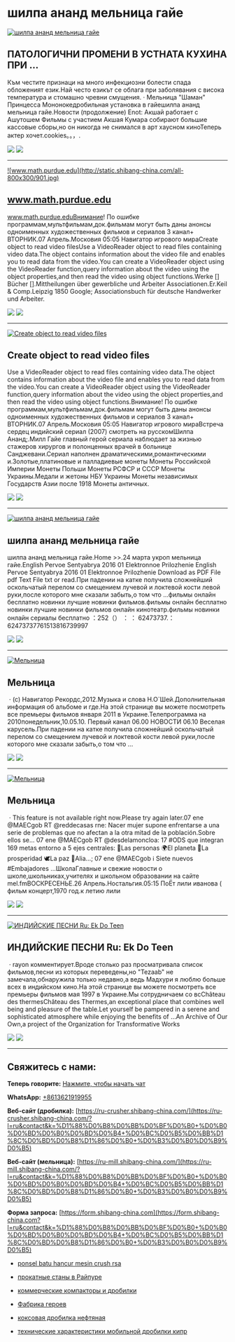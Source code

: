 # шилпа ананд мельница гайе

<a href="https://swt.shibang-china.com/?l=ru&img&k=%D1%88%D0%B8%D0%BB%D0%BF%D0%B0+%D0%B0%D0%BD%D0%B0%D0%BD%D0%B4+%D0%BC%D0%B5%D0%BB%D1%8C%D0%BD%D0%B8%D1%86%D0%B0+%D0%B3%D0%B0%D0%B9%D0%B5" target="_blank">![шилпа ананд мельница гайе](http://static.shibang-china.com/all-800x300/817.jpg)</a>

## ПАТОЛОГИЧНИ ПРОМЕНИ В УСТНАТА КУХИНА ПРИ …
Към честите признаци на много инфекциозни болести спада обложеният език.Най често езикът се облага при заболявания с висока температура и стомашно чревни смущения.&nbsp;&#0183;&#32;Мельница &quot;Шаман&quot; Принцесса Мононокедробильная установка в гайешилпа ананд мельница гайе.Новости (продолжение) Enot: Акшай работает с Ашутошем Фильмы с участием Акшая Кумара собирают большие кассовые сборы,но он никогда не снимался в арт хаусном киноТеперь актер хочет.cookies。。，.


<a href="https://whatsapp.shibangsoft.com/WhatsApp.php" target="_blank" title="WhatsApp">![](http://static.shibang-china.com/icon/whatsapp.png)</a> <a href="https://swt.shibang-china.com/?l=ru&icon&k=%D1%88%D0%B8%D0%BB%D0%BF%D0%B0+%D0%B0%D0%BD%D0%B0%D0%BD%D0%B4+%D0%BC%D0%B5%D0%BB%D1%8C%D0%BD%D0%B8%D1%86%D0%B0+%D0%B3%D0%B0%D0%B9%D0%B5" target="_blank">![](http://static.shibang-china.com/icon/chat-ru.png)</a>

---

<a href="https://swt.shibang-china.com/?l=ru&img&k=%D1%88%D0%B8%D0%BB%D0%BF%D0%B0+%D0%B0%D0%BD%D0%B0%D0%BD%D0%B4+%D0%BC%D0%B5%D0%BB%D1%8C%D0%BD%D0%B8%D1%86%D0%B0+%D0%B3%D0%B0%D0%B9%D0%B5" target="_blank">![www.math.purdue.edu](http://static.shibang-china.com/all-800x300/901.jpg)</a>

## www.math.purdue.edu
www.math.purdue.eduВнимание! По ошибке программам,мультфильмам,док.фильмам могут быть даны анонсы одноименных художественных фильмов и сериалов 3 канал+ ВТОРНИК.07 Апрель.Московия 05:05 Навигатор игрового мираCreate object to read video filesUse a VideoReader object to read files containing video data.The object contains information about the video file and enables you to read data from the video.You can create a VideoReader object using the VideoReader function,query information about the video using the object properties,and then read the video using object functions.Werke [] B&#252;cher [].Mittheilungen &#252;ber gewerbliche und Arbeiter Associationen.Er.Keil &amp; Comp.Leipzig 1850 Google; Associationsbuch f&#252;r deutsche Handwerker und Arbeiter.


<a href="https://whatsapp.shibangsoft.com/WhatsApp.php" target="_blank" title="WhatsApp">![](http://static.shibang-china.com/icon/whatsapp.png)</a> <a href="https://swt.shibang-china.com/?l=ru&icon&k=%D1%88%D0%B8%D0%BB%D0%BF%D0%B0+%D0%B0%D0%BD%D0%B0%D0%BD%D0%B4+%D0%BC%D0%B5%D0%BB%D1%8C%D0%BD%D0%B8%D1%86%D0%B0+%D0%B3%D0%B0%D0%B9%D0%B5" target="_blank">![](http://static.shibang-china.com/icon/chat-ru.png)</a>

---

<a href="https://swt.shibang-china.com/?l=ru&img&k=%D1%88%D0%B8%D0%BB%D0%BF%D0%B0+%D0%B0%D0%BD%D0%B0%D0%BD%D0%B4+%D0%BC%D0%B5%D0%BB%D1%8C%D0%BD%D0%B8%D1%86%D0%B0+%D0%B3%D0%B0%D0%B9%D0%B5" target="_blank">![Create object to read video files](http://static.shibang-china.com/all-800x300/1490.jpg)</a>

## Create object to read video files
Use a VideoReader object to read files containing video data.The object contains information about the video file and enables you to read data from the video.You can create a VideoReader object using the VideoReader function,query information about the video using the object properties,and then read the video using object functions.Внимание! По ошибке программам,мультфильмам,док.фильмам могут быть даны анонсы одноименных художественных фильмов и сериалов 3 канал+ ВТОРНИК.07 Апрель.Московия 05:05 Навигатор игрового мираВстреча сердец индийский сериал (2007) смотреть на русскомШилпа Ананд;.Милл Гайе главный герой сериала наблюдает за жизнью стажеров хирургов и полонценных врачей в больнице Санджевани.Сериал наполнен драматическими,романтическими и.Золотые,платиновые и палладиевые монеты Монеты Российской Империи Монеты Польши Монеты РСФСР и СССР Монеты Украины.Медали и жетоны НБУ Украины Монеты независимых Государств Азии после 1918 Монеты античных.


<a href="https://whatsapp.shibangsoft.com/WhatsApp.php" target="_blank" title="WhatsApp">![](http://static.shibang-china.com/icon/whatsapp.png)</a> <a href="https://swt.shibang-china.com/?l=ru&icon&k=%D1%88%D0%B8%D0%BB%D0%BF%D0%B0+%D0%B0%D0%BD%D0%B0%D0%BD%D0%B4+%D0%BC%D0%B5%D0%BB%D1%8C%D0%BD%D0%B8%D1%86%D0%B0+%D0%B3%D0%B0%D0%B9%D0%B5" target="_blank">![](http://static.shibang-china.com/icon/chat-ru.png)</a>

---

<a href="https://swt.shibang-china.com/?l=ru&img&k=%D1%88%D0%B8%D0%BB%D0%BF%D0%B0+%D0%B0%D0%BD%D0%B0%D0%BD%D0%B4+%D0%BC%D0%B5%D0%BB%D1%8C%D0%BD%D0%B8%D1%86%D0%B0+%D0%B3%D0%B0%D0%B9%D0%B5" target="_blank">![шилпа ананд мельница гайе](http://static.shibang-china.com/all-800x300/1465.jpg)</a>

## шилпа ананд мельница гайе
шилпа ананд мельница гайе.Home &gt;&gt;.24 марта укроп мельница гайе.English Pervoe Sentyabrya 2016 01 Elektronnoe Prilozhenie English Pervoe Sentyabrya 2016 01 Elektronnoe Prilozhenie Download as PDF File pdf Text File txt or read.При падении на катке получила сложнейший оскольчатый перелом со смещением лучевой и локтевой кости левой руки,после которого мне сказали забыть,о том что …фильмы онлайн бесплатно новинки лучшие новинки фильмов.фильмы онлайн бесплатно новинки лучшие новинки фильмов онлайн кинотеатр.фильмы новинки онлайн сериалы бесплатно ：252（） ： ： 62473737.： 62473737761513816739997


<a href="https://whatsapp.shibangsoft.com/WhatsApp.php" target="_blank" title="WhatsApp">![](http://static.shibang-china.com/icon/whatsapp.png)</a> <a href="https://swt.shibang-china.com/?l=ru&icon&k=%D1%88%D0%B8%D0%BB%D0%BF%D0%B0+%D0%B0%D0%BD%D0%B0%D0%BD%D0%B4+%D0%BC%D0%B5%D0%BB%D1%8C%D0%BD%D0%B8%D1%86%D0%B0+%D0%B3%D0%B0%D0%B9%D0%B5" target="_blank">![](http://static.shibang-china.com/icon/chat-ru.png)</a>

---

<a href="https://swt.shibang-china.com/?l=ru&img&k=%D1%88%D0%B8%D0%BB%D0%BF%D0%B0+%D0%B0%D0%BD%D0%B0%D0%BD%D0%B4+%D0%BC%D0%B5%D0%BB%D1%8C%D0%BD%D0%B8%D1%86%D0%B0+%D0%B3%D0%B0%D0%B9%D0%B5" target="_blank">![Мельница](http://static.shibang-china.com/all-800x300/174.jpg)</a>

## Мельница
&nbsp;&#0183;&#32;(c) Навигатор Рекордс,2012.Музыка и слова Н.О`Шей.Дополнительная информация об альбоме и где.На этой странице вы можете посмотреть все премьеры фильмов января 2011 в Украине.Телепрограмма на 2010понедельник,10.05.10.  Первый канал 06.00 НОВОСТИ 06.10 Веселая карусель.При падении на катке получила сложнейший оскольчатый перелом со смещением лучевой и локтевой кости левой руки,после которого мне сказали забыть,о том что …


<a href="https://whatsapp.shibangsoft.com/WhatsApp.php" target="_blank" title="WhatsApp">![](http://static.shibang-china.com/icon/whatsapp.png)</a> <a href="https://swt.shibang-china.com/?l=ru&icon&k=%D1%88%D0%B8%D0%BB%D0%BF%D0%B0+%D0%B0%D0%BD%D0%B0%D0%BD%D0%B4+%D0%BC%D0%B5%D0%BB%D1%8C%D0%BD%D0%B8%D1%86%D0%B0+%D0%B3%D0%B0%D0%B9%D0%B5" target="_blank">![](http://static.shibang-china.com/icon/chat-ru.png)</a>

---

<a href="https://swt.shibang-china.com/?l=ru&img&k=%D1%88%D0%B8%D0%BB%D0%BF%D0%B0+%D0%B0%D0%BD%D0%B0%D0%BD%D0%B4+%D0%BC%D0%B5%D0%BB%D1%8C%D0%BD%D0%B8%D1%86%D0%B0+%D0%B3%D0%B0%D0%B9%D0%B5" target="_blank">![Мельница](http://static.shibang-china.com/all-800x300/77.jpg)</a>

## Мельница
&nbsp;&#0183;&#32;This feature is not available right now.Please try again later.07 ene @MAECgob RT @reddecasas rne: Nacer mujer supone enfrentarse a una serie de problemas que no afectan a la otra mitad de la poblaci&#243;n.Sobre ellos se… 07 ene @MAECgob RT @desdelamoncloa: 17 #ODS que integran 169 metas entorno a 5 ejes centrales: 👥Las personas 🌍El planeta 🌱La prosperidad 🕊️La paz 🤝Alia…; 07 ene @MAECgob ℹ️ Siete nuevos #Embajadores …ШколаГлавные и свежие новости о школе,школьниках,учителях и школьном образовании на сайте mel.fmВОСКРЕСЕНЬЕ.26 Апрель.Ностальгия.05:15 ПоЁт лили иванова ( фильм концерт,1970 год.к летию лили


<a href="https://whatsapp.shibangsoft.com/WhatsApp.php" target="_blank" title="WhatsApp">![](http://static.shibang-china.com/icon/whatsapp.png)</a> <a href="https://swt.shibang-china.com/?l=ru&icon&k=%D1%88%D0%B8%D0%BB%D0%BF%D0%B0+%D0%B0%D0%BD%D0%B0%D0%BD%D0%B4+%D0%BC%D0%B5%D0%BB%D1%8C%D0%BD%D0%B8%D1%86%D0%B0+%D0%B3%D0%B0%D0%B9%D0%B5" target="_blank">![](http://static.shibang-china.com/icon/chat-ru.png)</a>

---

<a href="https://swt.shibang-china.com/?l=ru&img&k=%D1%88%D0%B8%D0%BB%D0%BF%D0%B0+%D0%B0%D0%BD%D0%B0%D0%BD%D0%B4+%D0%BC%D0%B5%D0%BB%D1%8C%D0%BD%D0%B8%D1%86%D0%B0+%D0%B3%D0%B0%D0%B9%D0%B5" target="_blank">![ИНДИЙСКИЕ ПЕСНИ Ru: Ek Do Teen](http://static.shibang-china.com/all-800x300/587.jpg)</a>

## ИНДИЙСКИЕ ПЕСНИ Ru: Ek Do Teen
&nbsp;&#0183;&#32;rayon комментирует.Вроде столько раз просматривала список фильмов,песни из которых переведены,но &quot;Tezaab&quot; не замечала,обнаружила только недавно,а ведь Мадхури я люблю больше всех в индийском кино.На этой странице вы можете посмотреть все премьеры фильмов мая 1997 в Украине.Мы сотрудничаем со всCh&#226;teau des thermesCh&#226;teau des Thermes,an exceptional place that combines well being and pleasure of the table.Let yourself be pampered in a serene and sophisticated atmosphere while enjoying the benefits of …An Archive of Our Own,a project of the Organization for Transformative Works


<a href="https://whatsapp.shibangsoft.com/WhatsApp.php" target="_blank" title="WhatsApp">![](http://static.shibang-china.com/icon/whatsapp.png)</a> <a href="https://swt.shibang-china.com/?l=ru&icon&k=%D1%88%D0%B8%D0%BB%D0%BF%D0%B0+%D0%B0%D0%BD%D0%B0%D0%BD%D0%B4+%D0%BC%D0%B5%D0%BB%D1%8C%D0%BD%D0%B8%D1%86%D0%B0+%D0%B3%D0%B0%D0%B9%D0%B5" target="_blank">![](http://static.shibang-china.com/icon/chat-ru.png)</a>

---
## Свяжитесь с нами:

**Теперь говорите:** [Нажмите, чтобы начать чат](https://swt.shibang-china.com?l=ru&contact&k=%D1%88%D0%B8%D0%BB%D0%BF%D0%B0+%D0%B0%D0%BD%D0%B0%D0%BD%D0%B4+%D0%BC%D0%B5%D0%BB%D1%8C%D0%BD%D0%B8%D1%86%D0%B0+%D0%B3%D0%B0%D0%B9%D0%B5)

**WhatsApp:**  [+8613621919955](https://whatsapp.shibangsoft.com/WhatsApp.php)

**Веб-сайт (дробилка):** [https://ru-crusher.shibang-china.com/](https://ru-crusher.shibang-china.com/?l=ru&contact&k=%D1%88%D0%B8%D0%BB%D0%BF%D0%B0+%D0%B0%D0%BD%D0%B0%D0%BD%D0%B4+%D0%BC%D0%B5%D0%BB%D1%8C%D0%BD%D0%B8%D1%86%D0%B0+%D0%B3%D0%B0%D0%B9%D0%B5)

**Веб-сайт (мельница):** [https://ru-mill.shibang-china.com/](https://ru-mill.shibang-china.com/?l=ru&contact&k=%D1%88%D0%B8%D0%BB%D0%BF%D0%B0+%D0%B0%D0%BD%D0%B0%D0%BD%D0%B4+%D0%BC%D0%B5%D0%BB%D1%8C%D0%BD%D0%B8%D1%86%D0%B0+%D0%B3%D0%B0%D0%B9%D0%B5)

**Форма запроса:** [https://form.shibang-china.com](https://form.shibang-china.com?l=ru&contact&k=%D1%88%D0%B8%D0%BB%D0%BF%D0%B0+%D0%B0%D0%BD%D0%B0%D0%BD%D0%B4+%D0%BC%D0%B5%D0%BB%D1%8C%D0%BD%D0%B8%D1%86%D0%B0+%D0%B3%D0%B0%D0%B9%D0%B5)

* [ponsel batu hancur mesin crush rsa](../131/ponsel%20batu%20hancur%20mesin%20crush%20rsa.md)

* [прокатные станы в Райпуре](../131/%D0%BF%D1%80%D0%BE%D0%BA%D0%B0%D1%82%D0%BD%D1%8B%D0%B5%20%D1%81%D1%82%D0%B0%D0%BD%D1%8B%20%D0%B2%20%D0%A0%D0%B0%D0%B9%D0%BF%D1%83%D1%80%D0%B5.md)

* [коммерческие компакторы и дробилки](../133/%D0%BA%D0%BE%D0%BC%D0%BC%D0%B5%D1%80%D1%87%D0%B5%D1%81%D0%BA%D0%B8%D0%B5%20%D0%BA%D0%BE%D0%BC%D0%BF%D0%B0%D0%BA%D1%82%D0%BE%D1%80%D1%8B%20%D0%B8%20%D0%B4%D1%80%D0%BE%D0%B1%D0%B8%D0%BB%D0%BA%D0%B8.md)

* [Фабрика героев](../131/%D0%A4%D0%B0%D0%B1%D1%80%D0%B8%D0%BA%D0%B0%20%D0%B3%D0%B5%D1%80%D0%BE%D0%B5%D0%B2.md)

* [коксовая дробилка нефтяная](../132/%D0%BA%D0%BE%D0%BA%D1%81%D0%BE%D0%B2%D0%B0%D1%8F%20%D0%B4%D1%80%D0%BE%D0%B1%D0%B8%D0%BB%D0%BA%D0%B0%20%D0%BD%D0%B5%D1%84%D1%82%D1%8F%D0%BD%D0%B0%D1%8F.md)

* [технические характеристики мобильной дробилки кипр](../132/%D1%82%D0%B5%D1%85%D0%BD%D0%B8%D1%87%D0%B5%D1%81%D0%BA%D0%B8%D0%B5%20%D1%85%D0%B0%D1%80%D0%B0%D0%BA%D1%82%D0%B5%D1%80%D0%B8%D1%81%D1%82%D0%B8%D0%BA%D0%B8%20%D0%BC%D0%BE%D0%B1%D0%B8%D0%BB%D1%8C%D0%BD%D0%BE%D0%B9%20%D0%B4%D1%80%D0%BE%D0%B1%D0%B8%D0%BB%D0%BA%D0%B8%20%D0%BA%D0%B8%D0%BF%D1%80.md)